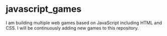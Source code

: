 # javascript_games
I am building multiple web games based on JavaScript including HTML and CSS. I will be continuously adding new games to this repository.   

